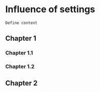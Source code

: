 # Influence of settings

```{todo}
Define content
```

## Chapter 1

### Chapter 1.1

### Chapter 1.2

## Chapter 2